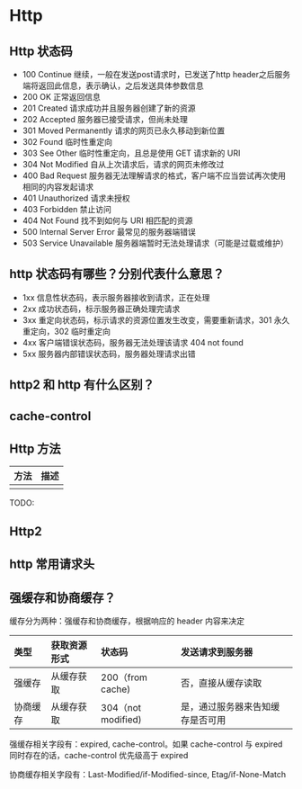 # Http

## Http  状态码

* 100 Continue  继续，一般在发送post请求时，已发送了http header之后服务端将返回此信息，表示确认，之后发送具体参数信息
* 200 OK   正常返回信息
* 201 Created  请求成功并且服务器创建了新的资源
* 202 Accepted  服务器已接受请求，但尚未处理
* 301 Moved Permanently  请求的网页已永久移动到新位置
* 302 Found  临时性重定向
* 303 See Other  临时性重定向，且总是使用 GET 请求新的 URI
* 304 Not Modified  自从上次请求后，请求的网页未修改过
* 400 Bad Request  服务器无法理解请求的格式，客户端不应当尝试再次使用相同的内容发起请求
* 401 Unauthorized  请求未授权
* 403 Forbidden  禁止访问
* 404 Not Found  找不到如何与 URI 相匹配的资源
* 500 Internal Server Error  最常见的服务器端错误
* 503 Service Unavailable 服务器端暂时无法处理请求（可能是过载或维护）

## http 状态码有哪些？分别代表什么意思？

* 1xx 信息性状态码，表示服务器接收到请求，正在处理
* 2xx 成功状态码，标示服务器正确处理完请求
* 3xx 重定向状态码，标示请求的资源位置发生改变，需要重新请求，301 永久重定向，302 临时重定向
* 4xx 客户端错误状态码，服务器无法处理该请求 404 not found
* 5xx 服务器内部错误状态码，服务器处理请求出错

## http2 和 http 有什么区别？

## cache-control

## Http 方法

| 方法 | 描述 |
| :--- | :--- |
|  |  |

TODO:

## Http2

## http 常用请求头

## 强缓存和协商缓存？

缓存分为两种：强缓存和协商缓存，根据响应的 header 内容来决定

| 类型 | 获取资源形式 | 状态码 | 发送请求到服务器 |
| :--- | :--- | :--- | :--- |
| 强缓存 | 从缓存获取 | 200（from cache\) | 否，直接从缓存读取 |
| 协商缓存 | 从缓存获取 | 304（not modified\) | 是，通过服务器来告知缓存是否可用 |



强缓存相关字段有：expired, cache-control。如果 cache-control 与 expired 同时存在的话，cache-control 优先级高于 expired

协商缓存相关字段有：Last-Modified/if-Modified-since, Etag/if-None-Match


